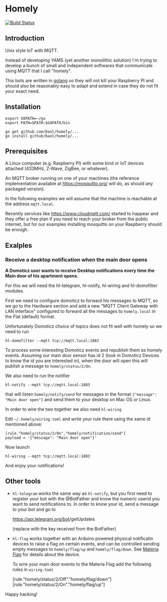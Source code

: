# Homely

[![Build Status](https://drone.io/github.com/baol/homely/status.png)](https://drone.io/github.com/baol/homely/latest)

## Introduction

Unix style IoT with MQTT.

Instead of developing YAMS (yet another monolithic solution) I'm
trying to develop a bunch of small and independent softwares that
communicate using MQTT that I call "homely".

This bots are written in [golang](http://golang.org) so they will not
kill your Raspberry PI and should also be reasonably easy to adapt and
extend in case they do not fit your exact need.

## Installation

    export GOPATH=~/go
    export PATH=$PATH:$GOPATH/bin

    go get github.com/baol/homely/...
    go install github/baol/homely/...

## Prerequisites

A Linux computer (e.g. Raspberry PI) with some kind or IoT devices
attached (433MHz, Z-Wave, ZigBee, or whatever).

An MQTT broker running on one of your machines (the reference
implementation available at https://mosquitto.org/ will do, as should
any packaged version).

In the following examples we will assume that the machine is reachable
at the address `mqtt.local`.

Recently services like https://www.cloudmqtt.com/ started to happear
and they offer a free plan if you need to reach your broker from the
public internet, but for our examples installing mosquitto on your
Raspberry should be enough.

## Exalples

### Receive a desktop notification when the main door opens

**A Domoticz user wants to receive Desktop notifications every time
the Main door of his apartment opens.**

For this we will need the hl-telegram, hl-notify, hl-wiring and
hl-domofilter modules.

First we need to configure domoticz to forward his messages to MQTT,
so we go to the Hardware section and add a new "MQTT Client Gateway
with LAN Interface" configured to forward all the messages to
`homely.local` in the Flat (default) format.

Unfortunately Domoticz choice of topics does not fit well with homely
so we need to run

    hl-domofilter --mqtt tcp://mqtt.local:1883

To process some interesting Domoticz events and republish them as
homely events. Assuming our main door sensor has id 2 (look in
Domoticz Devices to know the id you are interested in), when the door
will open this will publish a message to `homely/status/2/On`.

We also need to run the notifier

    hl-notify --mqtt tcp://mqtt.local:1883

that will listen `homely/notify/send` for messages in the format
`{"message": "Main door open"}` and send them to your desktop on Mac
OS or Linux.

In order to wire the two together we also need `hl-wiring`

Edit `~/.homely/wiring.toml` and write your rule there using the same
id mentioned above:

    [rule."homely/status/2/On"."homely/notification/send"]
    payload = '{"message": "Main door open"}'

Now launch

    hl-wiring --mqtt tcp://mqtt.local:1883

And enjoy your notifications!

## Other tools

* `hl-telegram` works the same way as `hl-notify`, but you first need
  to register your bot with the @BotFather and know the numeric userid
  you want to send notifications to.
  In order to know your id, send a message to your bot and go to

    https://api.telegram.org/bot<BOT-KEY>/getUpdates

  (replace <BOT-KEY> with the key received from the BotFather)

* `hl-flag` works together with an Arduino powered physical
  notificatin devices to raise a flag on certain events, and can be
  controlled sending empty messages to `homely/flag/up` and
  `homely/flag/down`. See
  [Materia Flag](https://github.com/baol/homely/tree/master/hl-flag/materia-flag)
  for details about the device.

  To wire your main door events to the Materia Flag add the following
  rules in `wiring.toml`

    [rule."homely/status/2/Off"."homely/flag/down"]
    [rule."homely/status/2/On"."homely/flag/up"]

Happy hacking!
